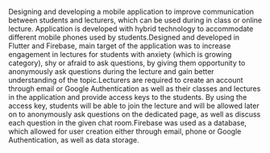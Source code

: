 Designing and developing a mobile application to improve communication between students and lecturers, which can be used during in class or online lecture. Application is developed with hybrid technology to accommodate different mobile phones used by students.Designed and developed in Flutter and Firebase, main target of the application was to increase engagement in lectures for students with anxiety (which is growing category), shy or afraid to ask questions, by giving them opportunity to anonymously ask questions during the lecture and gain better understanding of the topic.Lecturers are required to create an account through email or Google Authentication as well as their classes and lectures in the application and provide access keys to the students. By using the access key, students will be able to join the lecture and will be allowed later on to anonymously ask questions on the dedicated page, as well as discuss each question in the given chat room.Firebase was used as a database, which allowed for user creation either through email, phone or Google Authentication, as well as data storage.

